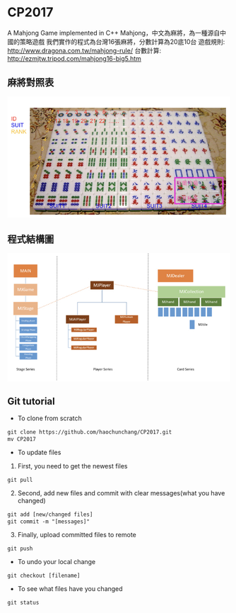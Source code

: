 # CP2017
A Mahjong Game implemented in C++
Mahjong，中文為麻將，為一種源自中國的策略遊戲
我們實作的程式為台灣16張麻將，分數計算為20底10台
遊戲規則: http://www.dragona.com.tw/mahjong-rule/
台數計算: http://ezmjtw.tripod.com/mahjong16-big5.htm

## 麻將對照表
![Model Architecture](/images/ids.jpeg)

## 程式結構圖
![Dependency](/images/dependency.jpeg)

## Git tutorial

* To clone from scratch
```
git clone https://github.com/haochunchang/CP2017.git
mv CP2017
```
* To update files
1. First, you need to get the newest files
```
git pull 
```
2. Second, add new files and commit with clear messages(what you have changed)
```
git add [new/changed files]
git commit -m "[messages]"
```
3. Finally, upload committed files to remote
```
git push
```

* To undo your local change
```
git checkout [filename]
```
* To see what files have you changed
```
git status
```
```
